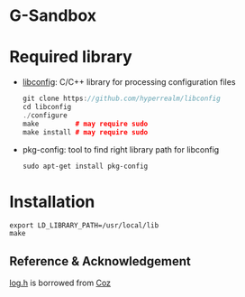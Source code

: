 # G-Sandbox

# Required library

* [libconfig](https://github.com/hyperrealm/libconfig): C/C++ library for processing configuration files 

   ```cpp
   git clone https://github.com/hyperrealm/libconfig
   cd libconfig
   ./configure
   make         # may require sudo
   make install # may require sudo
   ```

* pkg-config: tool to find right library path for libconfig
   
   `sudo apt-get install pkg-config`

# Installation 

```
export LD_LIBRARY_PATH=/usr/local/lib
make
```

## Reference & Acknowledgement

[log.h](src/log.h) is borrowed from [Coz](https://github.com/plasma-umass/coz)

